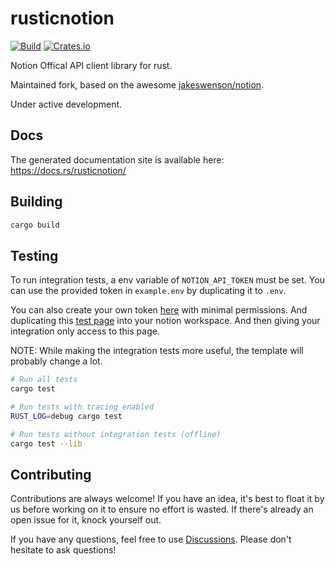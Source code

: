 # rusticnotion

[![Build](https://github.com/snuna/rusticnotion/actions/workflows/build.yml/badge.svg)](https://github.com/snuna/rusticnotion/actions/workflows/build.yml)
[![Crates.io](https://img.shields.io/crates/v/rusticnotion?style=for-the-badge)](https://crates.io/crates/rusticnotion)

Notion Offical API client library for rust.

Maintained fork, based on the awesome [jakeswenson/notion](https://github.com/jakeswenson/notion).

Under active development.

## Docs

The generated documentation site is available here: https://docs.rs/rusticnotion/

## Building

```bash
cargo build
```

## Testing

To run integration tests, a env variable of `NOTION_API_TOKEN` must be set.
You can use the provided token in `example.env` by duplicating it to `.env`.

You can also create your own token [here](https://www.notion.so/my-integrations) with minimal permissions. And duplicating this [test page](https://snuna.notion.site/snuna/rusticnotion-test-b8b944b5cc3d444ea25ca7ddacd528cb) into your notion workspace. And then giving your integration only access to this page.

NOTE: While making the integration tests more useful, the template will probably change a lot.

```bash
# Run all tests
cargo test

# Run tests with tracing enabled
RUST_LOG=debug cargo test

# Run tests without integration tests (offline)
cargo test --lib

```

## Contributing

Contributions are always welcome!
If you have an idea, it's best to float it by us before working on it to ensure no effort is wasted.
If there's already an open issue for it, knock yourself out.

If you have any questions, feel free to use [Discussions](https://github.com/snuna/rusticnotion/discussions).
Please don't hesitate to ask questions!
